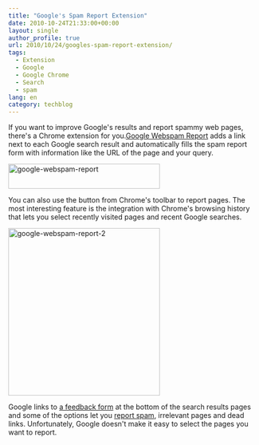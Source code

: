 ```yaml
---
title: "Google's Spam Report Extension"
date: 2010-10-24T21:33:00+00:00
layout: single
author_profile: true
url: 2010/10/24/googles-spam-report-extension/
tags:
  - Extension
  - Google
  - Google Chrome
  - Search
  - spam
lang: en
category: techblog
---
```

If you want to improve Google's results and report spammy web pages, there's a Chrome extension for you.[Google Webspam Report](https://chrome.google.com/extensions/detail/efinmbicabejjhjafeidhfbojhnfiepj) adds a link next to each Google search result and automatically fills the spam report form with information like the URL of the page and your query.

[<img title="google-webspam-report" border="0" alt="google-webspam-report" src="http://lh6.ggpht.com/_vaUVXcmC3OI/TMSe_mc_x5I/AAAAAAAAC4o/rO_D1ORGIVA/google-webspam-report_thumb%5B1%5D.png?imgmax=800" width="304" height="50" />](http://lh4.ggpht.com/_vaUVXcmC3OI/TMSe-b5i3pI/AAAAAAAAC4k/_mNDl4N4l3k/s1600-h/google-webspam-report%5B3%5D.png)

You can also use the button from Chrome's toolbar to report pages. The most interesting feature is the integration with Chrome's browsing history that lets you select recently visited pages and recent Google searches.

[<img title="google-webspam-report-2" border="0" alt="google-webspam-report-2" src="http://lh3.ggpht.com/_vaUVXcmC3OI/TMSfEv84XMI/AAAAAAAAC4w/BHace5MjZ6U/google-webspam-report-2_thumb%5B1%5D.png?imgmax=800" width="304" height="336" />](http://lh4.ggpht.com/_vaUVXcmC3OI/TMSfBZ1yGWI/AAAAAAAAC4s/GZWruI_BUP4/s1600-h/google-webspam-report-2%5B3%5D.png)

Google links to [a feedback form](http://www.google.com/quality_form) at the bottom of the search results pages and some of the options let you [report spam](https://www.google.com/webmasters/tools/spamreport), irrelevant pages and dead links. Unfortunately, Google doesn't make it easy to select the pages you want to report.